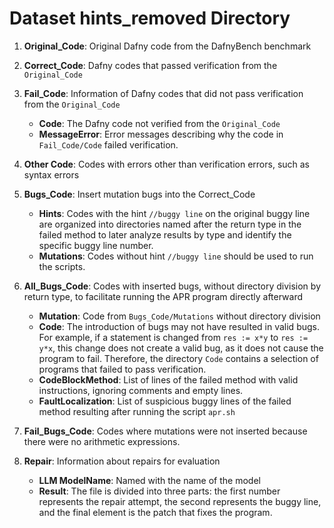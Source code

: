 # Dataset hints_removed Directory

1. **Original_Code**: Original Dafny code from the DafnyBench benchmark
2. **Correct_Code**: Dafny codes that passed verification from the `Original_Code`
3. **Fail_Code**: Information of Dafny codes that did not pass verification from the `Original_Code`
   
   - **Code**: The Dafny code not verified from the `Original_Code`
   - **MessageError**: Error messages describing why the code in `Fail_Code/Code` failed verification.

4. **Other Code**: Codes with errors other than verification errors, such as syntax errors

5. **Bugs_Code**: Insert mutation bugs into the Correct_Code

   - **Hints**: Codes with the hint `//buggy line` on the original buggy line are organized into directories named after the return type in the failed method to later analyze results by type and identify the specific buggy line number.
   - **Mutations**: Codes without hint `//buggy line` should be used to run the scripts.

6. **All_Bugs_Code**: Codes with inserted bugs, without directory division by return type, to facilitate running the APR program directly afterward
   
   - **Mutation**: Code from `Bugs_Code/Mutations` without directory division
   - **Code**: The introduction of bugs may not have resulted in valid bugs. For example, if a statement is changed from `res := x*y` to `res := y*x`, this change does not create a valid bug, as it does not cause the program to fail. Therefore, the directory `Code` contains a selection of programs that failed to pass verification.
   - **CodeBlockMethod**: List of lines of the failed method with valid instructions, ignoring comments and empty lines.
   - **FaultLocalization**: List of suspicious buggy lines of the failed method resulting after running the script `apr.sh`

7. **Fail_Bugs_Code**: Codes where mutations were not inserted because there were no arithmetic expressions.

8. **Repair**: Information about repairs for evaluation

   - **LLM ModelName**: Named with the name of the model
   - **Result**: The file is divided into three parts: the first number represents the repair attempt, the second represents the buggy line, and the final element is the patch that fixes the program.
